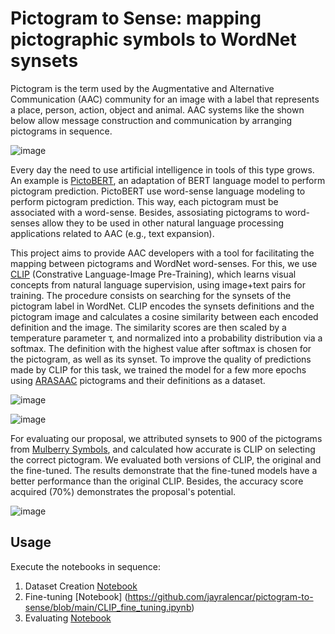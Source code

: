 # Pictogram to Sense: mapping pictographic symbols to WordNet synsets

Pictogram is the term used by the Augmentative and Alternative Communication (AAC) community for an image with a label that represents a place, person, action, object and animal. AAC systems like the shown below allow message construction and communication by arranging pictograms in sequence. 

![image](https://user-images.githubusercontent.com/7529265/139294919-14830639-b5a7-46a9-8267-d1a8d3754568.png)


Every day the need to use artificial intelligence in tools of this type grows. An example is [PictoBERT](https://github.com/jayralencar/pictoBERT/), an adaptation of BERT language model to perform pictogram prediction. PictoBERT use word-sense language modeling to perform pictogram prediction. This way, each pictogram must be associated with a word-sense. Besides, assosiating pictograms to word-senses allow they to be used in other natural language processing applications related to AAC (e.g., text expansion).

This project aims to provide AAC developers with a tool for facilitating the mapping between pictograms and WordNet word-senses. For this, we use [CLIP](https://openai.com/blog/clip/) (Constrative Language-Image Pre-Training), which learns visual concepts from natural language supervision, using image+text pairs for training. The procedure consists on searching for the synsets of the pictogram label in WordNet. CLIP encodes the synsets definitions and the pictogram image and calculates a cosine similarity between each encoded definition and the image. The similarity scores are then scaled by a temperature parameter τ, and normalized into a probability distribution via a softmax. The definition with the highest value after softmax is chosen for the pictogram, as well as its synset. To improve the quality of predictions made by CLIP for this task, we trained the model for a few more epochs using [ARASAAC](https://arasaac.org/) pictograms and their definitions as a dataset.

![image](https://user-images.githubusercontent.com/7529265/139293966-8d6c63b3-a53f-491e-9a1e-5f8494e73c58.png)

![image](https://user-images.githubusercontent.com/7529265/139294357-405b99c9-a982-43ea-8b9e-8798ccac4d50.png)


For evaluating our proposal, we attributed synsets to 900 of the pictograms from [Mulberry Symbols](https://mulberrysymbols.org/), and calculated how accurate is CLIP on selecting the correct pictogram. We evaluated both versions of CLIP, the original and the fine-tuned. The results demonstrate that the fine-tuned models have a better performance than the original CLIP. Besides, the accuracy score acquired (70\%) demonstrates the proposal's potential.

![image](https://user-images.githubusercontent.com/7529265/139294626-07f3aaca-a18f-49c1-abb9-e1067a1e47fa.png)

## Usage

Execute the notebooks in sequence:

1. Dataset Creation [Notebook](https://github.com/jayralencar/pictogram-to-sense/blob/main/Download_Dataset.ipynb)
2. Fine-tuning [Notebook] (https://github.com/jayralencar/pictogram-to-sense/blob/main/CLIP_fine_tuning.ipynb)
3. Evaluating [Notebook](https://github.com/jayralencar/pictogram-to-sense/blob/main/Evaluation.ipynb)
